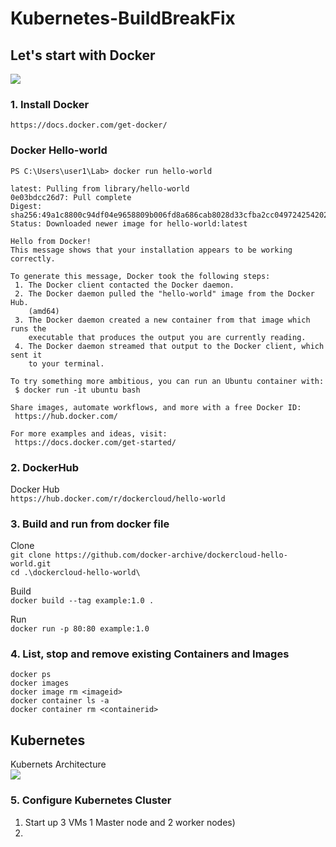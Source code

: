 # Kubernetes-BuildBreakFix
## Let's start with Docker
![](https://docs.docker.com/engine/images/architecture.svg)
### 1. Install Docker
`https://docs.docker.com/get-docker/`

### Docker Hello-world
`PS C:\Users\user1\Lab> docker run hello-world`
```Unable to find image 'hello-world:latest' locally
latest: Pulling from library/hello-world
0e03bdcc26d7: Pull complete
Digest: sha256:49a1c8800c94df04e9658809b006fd8a686cab8028d33cfba2cc049724254202
Status: Downloaded newer image for hello-world:latest

Hello from Docker!
This message shows that your installation appears to be working correctly.

To generate this message, Docker took the following steps:
 1. The Docker client contacted the Docker daemon.
 2. The Docker daemon pulled the "hello-world" image from the Docker Hub.
    (amd64)
 3. The Docker daemon created a new container from that image which runs the
    executable that produces the output you are currently reading.
 4. The Docker daemon streamed that output to the Docker client, which sent it
    to your terminal.

To try something more ambitious, you can run an Ubuntu container with:
 $ docker run -it ubuntu bash

Share images, automate workflows, and more with a free Docker ID:
 https://hub.docker.com/

For more examples and ideas, visit:
 https://docs.docker.com/get-started/
```
### 2. DockerHub 
 Docker Hub  
 `https://hub.docker.com/r/dockercloud/hello-world`

### 3. Build and run from docker file
Clone  
`git clone https://github.com/docker-archive/dockercloud-hello-world.git`<br>
`cd .\dockercloud-hello-world\`  


Build  
`docker build --tag example:1.0 .`  


Run  
`docker run -p 80:80 example:1.0`  

### 4. List, stop and remove existing Containers and Images
`docker ps`  
`docker images`  
`docker image rm <imageid>`  
`docker container ls -a`  
`docker container rm <containerid>`  
## Kubernetes
Kubernets Architecture  
![](https://www.guru99.com/images/1/061419_0430_KubernetesT1.png)

### 5. Configure Kubernetes Cluster
1. Start up 3 VMs 1 Master node and 2 worker nodes)
2. 

